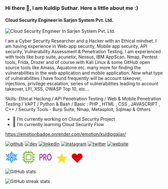 ### Hi there 👋, I am Kuldip Suthar. Here a little about me :)
#### Cloud Security Engineer In Sarjen System Pvt. Ltd. 
![Cloud Security Engineer In Sarjen System Pvt. Ltd. ](https://svg-banners.vercel.app/api?type=glitch&text1=KULDIP%20SUTHAR🐱‍👤&width=900&height=400)

I am a Cyber Security Researcher and a Hacker with an Ethical mindset. I am having experience in
Web-app security, Mobile app security, API security, Vulnerability Assessment & Penetration Testing.
I am experienced with tools like burp suite, acunetix, Nessus, IBM AppScan, Nmap, Pentest tools,
Frida, Drozer and of course with Kali Linux & some GitHub open source tools like Amass,
Aquatone etc. many more for finding the vulnerabilities in the web application and mobile
application. Now what type of vulnerabilities I have found frequently will be account takeover,
injections, privilege escalation, series of vulnerabilities leading to account takeover, LFI, XSS, OWASP
Top 10, etc...

Skills: Ethical Hacking / API Penetration Testing / Web & Mobile Penetration Testing / VAPT / Python & Bash / Basic : PHP , HTML , CSS , JAVASCRIPT , C++ / Security Tools - Burp Suite, Nmap, Metasploit, Sqlmap & Others

- 🔭 I’m currently working on Cloud Security Project 
- 🌱 I’m currently learning Cloud Security Flow 

https://emotionbadge.onrender.com/emotion/kuldipgajjar/<emotion>

[<img src='https://cdn.jsdelivr.net/npm/simple-icons@3.0.1/icons/github.svg' alt='github' height='40'>](https://github.com/kuldipgajjar)  [<img src='https://cdn.jsdelivr.net/npm/simple-icons@3.0.1/icons/dev-dot-to.svg' alt='dev' height='40'>](https://dev.to/https://dev.to/gajjarkuldip)  [<img src='https://cdn.jsdelivr.net/npm/simple-icons@3.0.1/icons/linkedin.svg' alt='linkedin' height='40'>](https://www.linkedin.com/in/https://www.linkedin.com/in/kuldipgajjar//)  [<img src='https://cdn.jsdelivr.net/npm/simple-icons@3.0.1/icons/instagram.svg' alt='instagram' height='40'>](https://www.instagram.com/https://www.instagram.com/gajjar_kuldip//)  [<img src='https://cdn.jsdelivr.net/npm/simple-icons@3.0.1/icons/twitter.svg' alt='twitter' height='40'>](https://twitter.com/https://twitter.com/_Gajjar_Kuldip)  [<img src='https://cdn.jsdelivr.net/npm/simple-icons@3.0.1/icons/icloud.svg' alt='website' height='40'>](http://gajjarkuldip.azurewebsites.net/)  

<a href='https://archiveprogram.github.com/'><img src='https://raw.githubusercontent.com/acervenky/animated-github-badges/master/assets/acbadge.gif' width='40' height='40'></a> <a href='https://docs.github.com/en/developers'><img src='https://raw.githubusercontent.com/acervenky/animated-github-badges/master/assets/devbadge.gif' width='40' height='40'></a> <a href='https://github.com/pricing'><img src='https://raw.githubusercontent.com/acervenky/animated-github-badges/master/assets/pro.gif' width='40' height='40'></a> <a href='https://stars.github.com/'><img src='https://raw.githubusercontent.com/acervenky/animated-github-badges/master/assets/starbadge.gif' width='35' height='35'></a> <a href='https://docs.github.com/en/github/supporting-the-open-source-community-with-github-sponsors'><img src='https://raw.githubusercontent.com/acervenky/animated-github-badges/master/assets/sponsorbadge.gif' width='35' height='35'></a> 

![GitHub stats](https://github-readme-stats.vercel.app/api?username=kuldipgajjar&show_icons=true)  

![GitHub streak stats](https://github-readme-streak-stats.herokuapp.com/?user=kuldipgajjar)  
